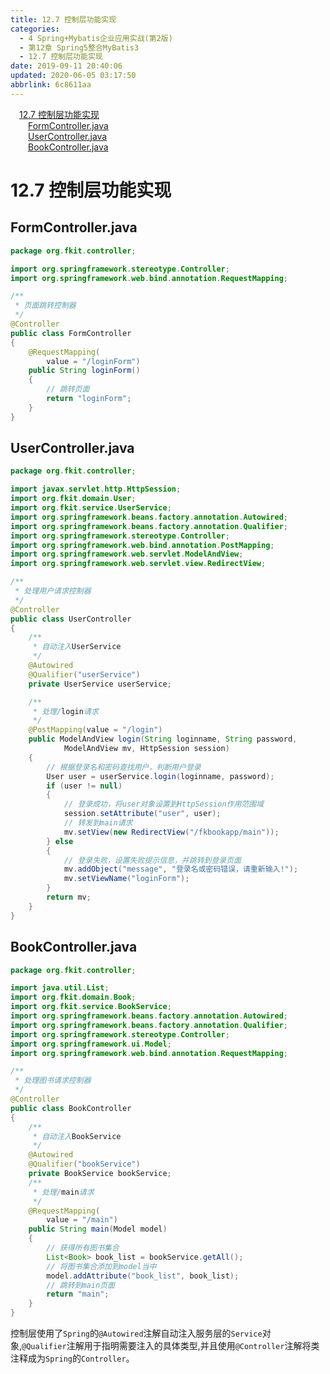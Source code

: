 ```yaml
---
title: 12.7 控制层功能实现
categories: 
  - 4 Spring+Mybatis企业应用实战(第2版)
  - 第12章 Spring5整合MyBatis3
  - 12.7 控制层功能实现
date: 2019-09-11 20:40:06
updated: 2020-06-05 03:17:50
abbrlink: 6c8611aa
---
```

<div id='my_toc'><a href="/JavaReadingNotes/6c8611aa/#12-7-控制层功能实现" class="header_1">12.7 控制层功能实现</a>&nbsp;<br><a href="/JavaReadingNotes/6c8611aa/#FormController-java" class="header_2">FormController.java</a>&nbsp;<br><a href="/JavaReadingNotes/6c8611aa/#UserController-java" class="header_2">UserController.java</a>&nbsp;<br><a href="/JavaReadingNotes/6c8611aa/#BookController-java" class="header_2">BookController.java</a>&nbsp;<br></div>
<style>.header_1{margin-left: 1em;}.header_2{margin-left: 2em;}.header_3{margin-left: 3em;}.header_4{margin-left: 4em;}.header_5{margin-left: 5em;}.header_6{margin-left: 6em;}</style>
<!--more-->
<script>if (navigator.platform.search('arm')==-1){document.getElementById('my_toc').style.display = 'none';}var e,p = document.getElementsByTagName('p');while (p.length>0) {e = p[0];e.parentElement.removeChild(e);}</script>

<!--end-->
<!--SSTStart-->
# 12.7 控制层功能实现 #
## FormController.java ##
```java
package org.fkit.controller;

import org.springframework.stereotype.Controller;
import org.springframework.web.bind.annotation.RequestMapping;

/**
 * 页面跳转控制器
 */
@Controller
public class FormController
{
    @RequestMapping(
        value = "/loginForm")
    public String loginForm()
    {
        // 跳转页面
        return "loginForm";
    }
}
```
## UserController.java ##
```java
package org.fkit.controller;

import javax.servlet.http.HttpSession;
import org.fkit.domain.User;
import org.fkit.service.UserService;
import org.springframework.beans.factory.annotation.Autowired;
import org.springframework.beans.factory.annotation.Qualifier;
import org.springframework.stereotype.Controller;
import org.springframework.web.bind.annotation.PostMapping;
import org.springframework.web.servlet.ModelAndView;
import org.springframework.web.servlet.view.RedirectView;

/**
 * 处理用户请求控制器
 */
@Controller
public class UserController
{
    /**
     * 自动注入UserService
     */
    @Autowired
    @Qualifier("userService")
    private UserService userService;

    /**
     * 处理/login请求
     */
    @PostMapping(value = "/login")
    public ModelAndView login(String loginname, String password,
            ModelAndView mv, HttpSession session)
    {
        // 根据登录名和密码查找用户，判断用户登录
        User user = userService.login(loginname, password);
        if (user != null)
        {
            // 登录成功，将user对象设置到HttpSession作用范围域
            session.setAttribute("user", user);
            // 转发到main请求
            mv.setView(new RedirectView("/fkbookapp/main"));
        } else
        {
            // 登录失败，设置失败提示信息，并跳转到登录页面
            mv.addObject("message", "登录名或密码错误，请重新输入!");
            mv.setViewName("loginForm");
        }
        return mv;
    }
}
```
## BookController.java ##
```java
package org.fkit.controller;

import java.util.List;
import org.fkit.domain.Book;
import org.fkit.service.BookService;
import org.springframework.beans.factory.annotation.Autowired;
import org.springframework.beans.factory.annotation.Qualifier;
import org.springframework.stereotype.Controller;
import org.springframework.ui.Model;
import org.springframework.web.bind.annotation.RequestMapping;

/**
 * 处理图书请求控制器
 */
@Controller
public class BookController
{
    /**
     * 自动注入BookService
     */
    @Autowired
    @Qualifier("bookService")
    private BookService bookService;
    /**
     * 处理/main请求
     */
    @RequestMapping(
        value = "/main")
    public String main(Model model)
    {
        // 获得所有图书集合
        List<Book> book_list = bookService.getAll();
        // 将图书集合添加到model当中
        model.addAttribute("book_list", book_list);
        // 跳转到main页面
        return "main";
    }
}
```
控制层使用了`Spring`的`@Autowired`注解自动注入服务层的`Service`对象,`@Qualifier`注解用于指明需要注入的具体类型,并且使用`@Controller`注解将类注释成为`Spring`的`Controller`。

<!--SSTStop-->
